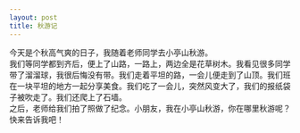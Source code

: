 ```yaml
---
layout: post
title: 秋游记
---
```


  
今天是个秋高气爽的日子，我随着老师同学去小亭山秋游。    
我们等同学都到齐后，便上了山路，一路上，两边全是花草树木。我看见很多同学带了溜溜球，我很后悔没有带。我们走着平坦的路，一会儿便走到了山顶。我们班在一块平坦的地方一起分享美食。我们吃了一会儿，突然风变大了，我们的报纸袋子被吹走了。我们还爬上了石墙。    
之后，老师给我们拍了照做了纪念。小朋友，我在小亭山秋游，你在哪里秋游呢？快来告诉我吧！    
